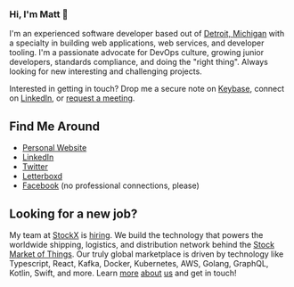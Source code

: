 ### Hi, I'm Matt :wave:

I'm an experienced software developer based out of [Detroit, Michigan](https://goo.gl/maps/ePxfCWT4XLnSmeNY7) with a specialty in building web applications, web services, and developer tooling. I'm a passionate advocate for DevOps culture, growing junior developers, standards compliance, and doing the "right thing". Always looking for new interesting and challenging projects.

Interested in getting in touch? Drop me a secure note on [Keybase](https://keybase.io/mattcolf), connect on [LinkedIn](http://www.linkedin.com/in/mattcolf), or [request a meeting](https://calendly.com/mattcolf).

## Find Me Around
- [Personal Website](http://mattcolf.com/)
- [LinkedIn](http://www.linkedin.com/in/mattcolf)
- [Twitter](https://twitter.com/mattcolf)
- [Letterboxd](https://letterboxd.com/mattcolf/)
- [Facebook](https://www.facebook.com/mattcolf) (no professional connections, please)

## Looking for a new job?
My team at [StockX](https://github.com/stockx) is [hiring](https://stockx.com/jobs). We build the technology that powers the worldwide shipping, logistics, and distribution network behind the [Stock Market of Things](https://stockx.com/how-it-works). Our truly global marketplace is driven by technology like Typescript, React, Kafka, Docker, Kubernetes, AWS, Golang, GraphQL, Kotlin, Swift, and more. Learn [more](https://youtu.be/w5vE1MeMcbA) [about](https://youtu.be/m3tHqllKzDw) [us](https://youtu.be/EUPzuVNmmC8) and get in touch!
